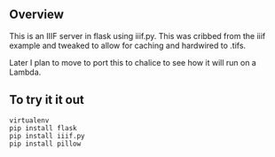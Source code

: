 
## Overview
This is an IIIF server in flask using iiif.py. This was cribbed from the iiif example and tweaked to allow for caching and hardwired to .tifs. 

Later I plan to move to port this to chalice to see how it will run on a Lambda.

## To try it it out


```
virtualenv 
pip install flask
pip install iiif.py
pip install pillow


```

